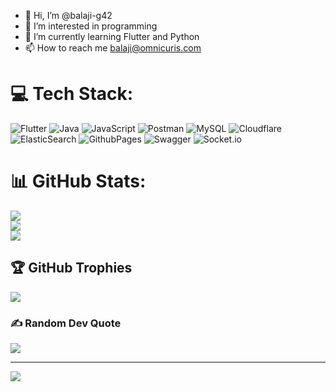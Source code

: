 - 👋 Hi, I’m @balaji-g42
- 👀 I’m interested in programming
- 🌱 I’m currently learning Flutter and Python
- 📫 How to reach me balaji@omnicuris.com

<!---
balaji-g42/balaji-g42 is a ✨ special ✨ repository because its `README.md` (this file) appears on your GitHub profile.
You can click the Preview link to take a look at your changes.
--->


# 💻 Tech Stack:
![Flutter](https://img.shields.io/badge/Flutter-%2302569B.svg?style=for-the-badge&logo=Flutter&logoColor=white) ![Java](https://img.shields.io/badge/java-%23ED8B00.svg?style=for-the-badge&logo=openjdk&logoColor=white) ![JavaScript](https://img.shields.io/badge/javascript-%23323330.svg?style=for-the-badge&logo=javascript&logoColor=%23F7DF1E) ![Postman](https://img.shields.io/badge/Postman-FF6C37?style=for-the-badge&logo=postman&logoColor=white) ![MySQL](https://img.shields.io/badge/mysql-4479A1.svg?style=for-the-badge&logo=mysql&logoColor=white) ![Cloudflare](https://img.shields.io/badge/Cloudflare-F38020?style=for-the-badge&logo=Cloudflare&logoColor=white) ![ElasticSearch](https://img.shields.io/badge/-ElasticSearch-005571?style=for-the-badge&logo=elasticsearch) ![GithubPages](https://img.shields.io/badge/github%20pages-121013?style=for-the-badge&logo=github&logoColor=white) ![Swagger](https://img.shields.io/badge/-Swagger-%23Clojure?style=for-the-badge&logo=swagger&logoColor=white) ![Socket.io](https://img.shields.io/badge/Socket.io-black?style=for-the-badge&logo=socket.io&badgeColor=010101)
# 📊 GitHub Stats:
![](https://github-readme-stats.vercel.app/api?username=balaji-g42&theme=dark&hide_border=false&include_all_commits=false&count_private=false)<br/>
![](https://github-readme-streak-stats.herokuapp.com/?user=balaji-g42&theme=dark&hide_border=false)<br/>
![](https://github-readme-stats.vercel.app/api/top-langs/?username=balaji-g42&theme=dark&hide_border=false&include_all_commits=false&count_private=false&layout=compact)

## 🏆 GitHub Trophies
![](https://github-profile-trophy.vercel.app/?username=balaji-g42&theme=radical&no-frame=false&no-bg=true&margin-w=4)

### ✍️ Random Dev Quote
![](https://quotes-github-readme.vercel.app/api?type=horizontal&theme=radical)

---
[![](https://visitcount.itsvg.in/api?id=balaji-g42&icon=0&color=0)](https://visitcount.itsvg.in)

<!-- Proudly created with GPRM ( https://gprm.itsvg.in ) -->
